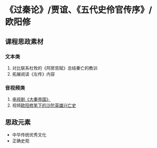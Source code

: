 # 《过秦论》/贾谊、《五代史伶官传序》/欧阳修

## 课程思政素材

### 文本类

1. 对比联系杜牧的《阿房宫赋》总结秦亡的教训
2. 拓展阅读《左传》内容

### 音视频类

1. [电视剧《大秦帝国》](https://www.bilibili.com/video/BV1xK4y1P7Zh/?spm_id_from=333.337.search-card.all.click&vd_source=73c6f4171d3f7f9054a3220f08bd401c)
2. 视频[欧阳修笔下的沙陀英雄兴亡史](https://www.bilibili.com/video/BV1664y1F7nA/?spm_id_from=333.337.search-card.all.click)

## 思政元素

- 中华传统优秀文化
- 正确史观
